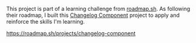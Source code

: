 This project is part of a learning challenge from [roadmap.sh](https://roadmap.sh/). As following their roadmap, I built this [Changelog Component](https://roadmap.sh/projects/changelog-component) project to apply and reinforce the skills I'm learning.

https://roadmap.sh/projects/changelog-component
